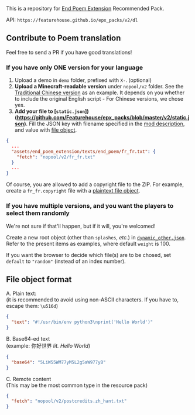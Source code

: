 This is a repository for [End Poem Extension](https://modrinth.com/mod/end-poem-extension) Recommended Pack.

API: `https://featurehouse.github.io/epx_packs/v2/dl`

## Contribute to Poem translation

Feel free to send a PR if you have good translations!

### If you have only ONE version for your language

1. Upload a demo in `demo` folder, prefixed with `X-`. (optional)
2. **Upload a Minecraft-readable version** under `nopool/v2` folder. See the [Traditional Chinese version](https://github.com/Featurehouse/epx_packs/blob/master/nopool/v2/zh_tw.txt)
as an example.
It depends on you whether to include the original English script - For Chinese versions, we chose yes.
3. **Add your file to [`static.json`])(https://github.com/Featurehouse/epx_packs/blob/master/v2/static.json)**. Fill the JSON key with filename specified in the [mod description](https://modrinth.com/mod/end-poem-extension), and value with [file object](#file-object-format).
```json
{
  ...
  "assets/end_poem_extension/texts/end_poem/fr_fr.txt": {
    "fetch": "nopool/v2/fr_fr.txt"
  }
  ...
}
```
Of course, you are allowed to add a copyright file to the ZIP. For example, create a `fr_fr.copyright` file with a [plaintext file object](#file-object-format).

### If you have multiple versions, and you want the players to select them randomly
We're not sure if that'll happen, but if it will, you're welcomed!

Create a new root object (other than `splashes`, _etc._) in [`dynamic_other.json`](https://github.com/Featurehouse/epx_packs/blob/master/v2/dynamic_other.json).
Refer to the present items as examples, where default `weight` is 100.

If you want the browser to decide which file(s) are to be chosed, set `default` to `"random"` (instead of an index number).

## File object format
A. Plain text:  
(it is recommended to avoid using non-ASCII characters. If you have to, escape them: `\u516d`)
```json
{
  "text": "#!/usr/bin/env python3\nprint('Hello World')"
}
```

B. Base64-ed text  
(example: 你好世界 _lit. Hello World_)
```json
{
  "base64": "5LiW55WM77yM5L2g5aW977yB"
}
```

C. Remote content  
(This may be the most common type in the resource pack)
```json
{
  "fetch": "nopool/v2/postcredits.zh_hant.txt"
}
```
